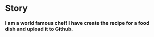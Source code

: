 # Story
### **I am a world famous chef! I have create the recipe for a food dish and upload it to Github.**
